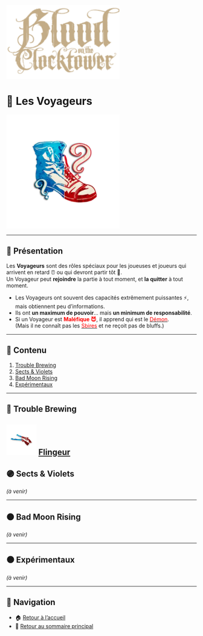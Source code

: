 <p align="left">
  <a href="/botc-fr-bambi/">
    <img src="../images/logo.png" alt="Accueil BotC FR" width="300">
  </a>
</p>

# 🧳 Les Voyageurs  

[<img src="../images/Generic_traveller.png" alt="Voyageurs" width="300">](voyageurs.md)  

---

## 📖 Présentation  

Les **Voyageurs** sont des rôles spéciaux pour les joueuses et joueurs qui arrivent en retard ⏰ ou qui devront partir tôt 🚪.  
Un Voyageur peut **rejoindre** la partie à tout moment, et **la quitter** à tout moment.  

- Les Voyageurs ont souvent des capacités extrêmement puissantes ⚡, mais obtiennent peu d’informations.  
- Ils ont **un maximum de pouvoir**… mais **un minimum de responsabilité**.  
- Si un Voyageur est **<span style="color:red">Maléfique 😈</span>**, il apprend qui est le [<span style="color:red">Démon</span>](../demons.md).  
  (Mais il ne connaît pas les [<span style="color:red">Sbires</span>](../sbires.md) et ne reçoit pas de bluffs.)  

---

## 📂 Contenu  

1. [Trouble Brewing](#-trouble-brewing)  
2. [Sects & Violets](#-sects--violets)  
3. [Bad Moon Rising](#-bad-moon-rising)  
4. [Expérimentaux](#-expérimentaux)  

---

## 🔵 Trouble Brewing  

[<img src="../images/Icon_gunslinger.png" alt="Flingeur" width="80">](flingeur.md)
 [**Flingeur**](flingeur.md)  
---

## 🟣 Sects & Violets  

*(à venir)*  

---

## 🟠 Bad Moon Rising  

*(à venir)*  

---

## ⚫️ Expérimentaux  

*(à venir)*  

---

## 📂 Navigation  

- 🏠 [Retour à l’accueil](../README.md)  
- 📁 [Retour au sommaire principal](../blood_on_the_clocktower.md)
